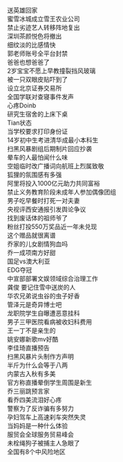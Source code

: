 送英雄回家  
蜜雪冰城成立雪王农业公司  
禁止劣迹艺人转移阵地复出  
深圳茶颜悦色将撤出  
细纹淡的比感情快  
郭老师账号全平台封禁  
爸爸也想爸爸了  
2岁宝宝不愿上早教撞裂挡风玻璃  
被一只双眼皮贴吓到了  
设立北京证券交易所  
全国学联对查寝事件发声  
心疼Doinb  
研究生宿舍的上床下桌  
Tian状态  
当学校要求打印身份证  
14岁初中生考进清华成最小本科生  
扫黑风暴剧组后期制片回应抄袭  
晕车的人最怕闻什么味  
空姐临时改广播词向航班上烈属致敬  
狐狸的氛围感有多强  
阿里将投入1000亿元助力共同富裕  
禁止义务教育阶段未成年人参加偶像团组  
男子吃早餐时打死一对夫妻  
央视评西安通报引发舆论争议  
找到废话体的祖师爷了  
粉丝打投550万奖品近一年未兑现  
这个赠品就很离谱  
乔家的儿女剧情狗血吗  
乔一成项南方好甜  
国足vs澳大利亚  
EDG夺冠  
中宣部部署文娱领域综合治理工作  
龚俊 要记住雪中送炭的人  
华农兄弟说虫谷的虫子好香  
管泽元是奇异博士吧  
龙职院学生自曝遭恶意挂科  
男子三甲医院看病被收妇科费用  
王一丁不是亲生的  
姚安娜新歌mv好酷  
李佳琦直播预告  
扫黑风暴片头制作方声明  
半斤为什么会等于八两  
内蒙古入秋有多美  
官方称直播晕倒学生周围是新生  
乔三丽跳预言家  
看乔四美流泪好心疼  
警察为了反诈骗有多努力  
孕妇驾车上高速刹车突然失灵  
当妈妈是一种什么体验  
服贸会全球服务贸易峰会  
未栓绳狗子被捕主人急眼了  
全国有8个中风险地区  
